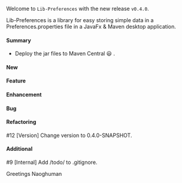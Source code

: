 Welcome to `Lib-Preferences` with the new release `v0.4.0`.

Lib-Preferences is a library for easy storing simple data in a 
Preferences.properties file in a JavaFx & Maven desktop application. 



#### Summary
* Deploy the jar files to Maven Central :smiley: .



#### New



#### Feature



#### Enhancement



#### Bug



#### Refactoring
#12 [Version] Change version to 0.4.0-SNAPSHOT.



#### Additional
#9 [Internal] Add /todo/ to .gitignore.



Greetings
Naoghuman



[//]: # (Issues which will be integrated in this release)



[//]: # (Links)
